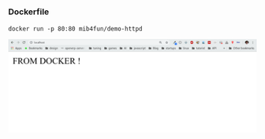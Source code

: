 ### Dockerfile

```docker
docker run -p 80:80 mib4fun/demo-httpd
```
![architecture](/slides/tp-docker/images/image-result.png)

